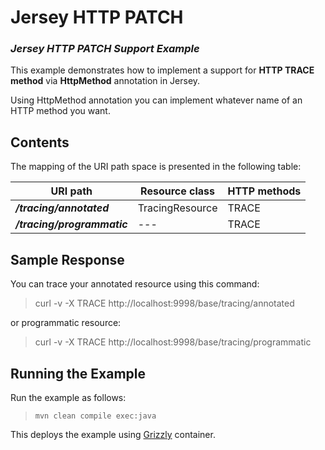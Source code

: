 [//]: # " Copyright (c) 2015, 2018 Oracle and/or its affiliates. All rights reserved. "
[//]: # " "
[//]: # " This program and the accompanying materials are made available under the "
[//]: # " terms of the Eclipse Distribution License v. 1.0, which is available at "
[//]: # " http://www.eclipse.org/org/documents/edl-v10.php. "
[//]: # " "
[//]: # " SPDX-License-Identifier: BSD-3-Clause "

Jersey HTTP PATCH
=================

### *Jersey HTTP PATCH Support Example*

This example demonstrates how to implement a support for **HTTP TRACE method** via **HttpMethod** annotation in Jersey.

Using HttpMethod annotation you can implement whatever name of an HTTP method you want.

Contents
--------

The mapping of the URI path space is presented in the following table:

URI path                    | Resource class      | HTTP methods
--------------------------- | ------------------- | --------------
**_/tracing/annotated_**    | TracingResource     | TRACE
**_/tracing/programmatic_** | ---                 | TRACE

Sample Response
---------------

You can trace your annotated resource using this command:

>   curl -v -X TRACE http://localhost:9998/base/tracing/annotated

or programmatic resource:

>   curl -v -X TRACE http://localhost:9998/base/tracing/programmatic

Running the Example
-------------------

Run the example as follows:

>     mvn clean compile exec:java

This deploys the example using [Grizzly](http://grizzly.java.net/) container.